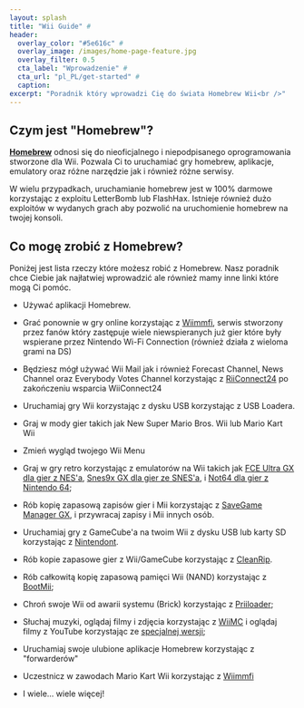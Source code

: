 ```yaml
---
layout: splash
title: "Wii Guide" #
header:
  overlay_color: "#5e616c" #
  overlay_image: /images/home-page-feature.jpg
  overlay_filter: 0.5
  cta_label: "Wprowadzenie" #
  cta_url: "pl_PL/get-started" #
  caption:
excerpt: "Poradnik który wprowadzi Cię do świata Homebrew Wii<br />"
---
```


## Czym jest "Homebrew"?

[**Homebrew**](https://en.wikipedia.org/wiki/List_of_homebrew_video_games) odnosi się do nieoficjalnego i niepodpisanego oprogramowania stworzone dla Wii. Pozwala Ci to uruchamiać gry homebrew, aplikacje, emulatory oraz różne narzędzie jak i również różne serwisy.

W wielu przypadkach, uruchamianie homebrew jest w 100% darmowe korzystając z exploitu LetterBomb lub FlashHax. Istnieje również dużo exploitów w wydanych grach aby pozwolić na uruchomienie homebrew na twojej konsoli.

## Co mogę zrobić z Homebrew?

Poniżej jest lista rzeczy które możesz robić z Homebrew. Nasz poradnik chce Ciebie jak najłatwiej wprowadzić ale również mamy inne linki które mogą Ci pomóc.

+ Używać aplikacji Homebrew.
+ Grać ponownie w gry online korzystając z [Wiimmfi](https://wiimmfi.de), serwis stworzony przez fanów który zastępuje wiele niewspieranych już gier które były wspierane przez Nintendo Wi-Fi Connection (również działa z wieloma grami na DS)
+ Będziesz mógł używać Wii Mail jak i również Forecast Channel, News Channel oraz Everybody Votes Channel korzystając z [RiiConnect24](https://rc24.xyz) po zakończeniu wsparcia WiiConnect24
+ Uruchamiaj gry Wii korzystając z dysku USB korzystając z USB Loadera.
+ Graj w mody gier takich jak New Super Mario Bros. Wii lub Mario Kart Wii
+ Zmień wygląd twojego Wii Menu
+ Graj w gry retro korzystając z emulatorów na Wii takich jak [FCE Ultra GX dla gier z NES'a](https://github.com/dborth/fceugx/releases), [Snes9x GX dla gier ze SNES'a](https://github.com/dborth/snes9xgx/releases), i [Not64 dla gier z Nintendo 64](https://github.com/Extrems/Not64/releases);

+ Rób kopię zapasową zapisów gier i Mii korzystając z [SaveGame Manager GX](https://sourceforge.net/projects/savegame-manager-gx/files/HBC_SetUp_R127.zip/download), i przywracaj zapisy i Mii innych osób.
+ Uruchamiaj gry z GameCube'a na twoim Wii z dysku USB lub karty SD korzystając z [Nintendont](https://gbatemp.net/threads/nintendont.349258/).
+ Rób kopie zapasowe gier z Wii/GameCube korzystając z [CleanRip](http://wiibrew.org/wiki/CleanRip).
+ Rób całkowitą kopię zapasową pamięci Wii (NAND) korzystając z [BootMii](http://bootmii.org);
+ Chroń swoje Wii od awarii systemu (Brick) korzystając z [Priiloader](https://wii.guide/priiloader);
+ Słuchaj muzyki, oglądaj filmy i zdjęcia korzystając z [WiiMC](http://www.wiimc.org/) i oglądaj filmy z YouTube korzystając ze [specjalnej wersji](/assets/files/WiiMC.1.3.4.YT.zip);
+ Uruchamiaj swoje ulubione aplikacje Homebrew korzystając z "forwarderów"
+ Uczestnicz w zawodach Mario Kart Wii korzystając z [Wiimmfi]((https://competitions.wiimmfi.de))
+ I wiele... wiele więcej!
